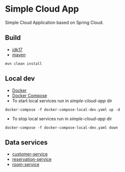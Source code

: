 # Simple Cloud App

Simple Cloud Application based on Spring Cloud.

## Build

- [jdk17](https://adoptium.net/)
- [maven](https://maven.apache.org/)

```shell
mvn clean install
```

## Local dev

- [Docker](https://docs.docker.com/get-docker/)
- [Docker Compose](https://docs.docker.com/get-docker/)
- To start local services run in _simple-cloud-app_ dir

```shell
docker-compose -f docker-compose-local-dev.yaml up -d
```

- To stop local services run in _simple-cloud-app_ dir

```shell
docker-compose -f docker-compose-local-dev.yaml down
```

## Data services

- [customer-service](./customer-service/README.md)
- [reservation-service](./reservation-service/README.md)
- [room-service](./room-service/README.md) 

